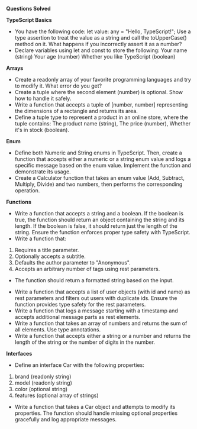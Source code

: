 **Questions Solved**

**TypeScript Basics**
* You have the following code:
let value: any = "Hello, TypeScript!";
Use a type assertion to treat the value as a string and call the toUpperCase() method on it.
What happens if you incorrectly assert it as a number?
* Declare variables using let and const to store the following:
Your name (string)
Your age (number)
Whether you like TypeScript (boolean)

**Arrays**
* Create a readonly array of your favorite programming languages and try to modify it. What error do you get?
* Create a tuple where the second element (number) is optional. Show how to handle it safely.
* Write a function that accepts a tuple of [number, number] representing the dimensions of a rectangle and returns its area.
* Define a tuple type to represent a product in an online store, where the tuple contains:
The product name (string), The price (number), Whether it's in stock (boolean).

**Enum**
* Define both Numeric and String enums in TypeScript. Then, create a function that accepts either a numeric or a string enum value and logs a specific message based on the enum value. Implement the function and demonstrate its usage.
* Create a Calculator function that takes an enum value (Add, Subtract, Multiply, Divide) and two numbers, then performs the corresponding operation.

**Functions**
* Write a function that accepts a string and a boolean. If the boolean is true, the function should return an object containing the string and its length. If the boolean is false, it should return just the length of the string. Ensure the function enforces proper type safety with TypeScript.
* Write a function that:
1. Requires a title parameter.
2. Optionally accepts a subtitle.
3. Defaults the author parameter to "Anonymous".
4. Accepts an arbitrary number of tags using rest parameters.
- The function should return a formatted string based on the input.
* Write a function that accepts a list of user objects (with id and name) as rest parameters and filters out users with duplicate ids. Ensure the function provides type safety for the rest parameters.
* Write a function that logs a message starting with a timestamp and accepts additional message parts as rest elements.
* Write a function that takes an array of numbers and returns the sum of all elements. Use type annotations.
* Write a function that accepts either a string or a number and returns the length of the string or the number of digits in the number.

**Interfaces**
* Define an interface Car with the following properties:
1. brand (readonly string)
2. model (readonly string)
3. color (optional string)
4. features (optional array of strings)
- Write a function that takes a Car object and attempts to modify its properties. The function should handle missing optional properties gracefully and log appropriate messages.







